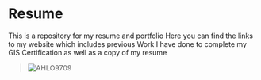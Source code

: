 # Resume
This is a repository for my resume and portfolio
Here you can find the links to my website which includes previous Work I have done to complete my GIS Certification as well as a copy of my resume
>![AHLO9709](https://github.com/alicoo510/Resume/assets/146375997/109cb26a-f836-4ede-a586-ac5dcc414992)
